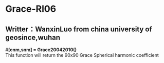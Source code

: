 # Grace-Rl06
## Writter：WanxinLuo from china university of geosince,wuhan
#**[cnm,snm] = Grace20042010()**  
This function will return the 90x90 Grace Spherical harmonic coefficient
